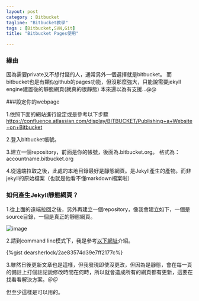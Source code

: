 ```yaml
---
layout: post
category : Bitbucket 
tagline: "Bitbucket教學"
tags : [Bitbucket,SVN,Git]
title: "Bitbucket Pages使用"

---
```


### 緣由

因為需要private又不想付錢的人，通常另外一個選擇就是bitbucket。
而bitbucket也是有類似github的pages功能，但沒那麼強大，只能說需要jekyll engine建置後的靜態網頁(就真的很靜態)
本來還以為有支援...@@

###設定你的webpage

1.依照下面的網站進行設定或是參考以下步驟
https://confluence.atlassian.com/display/BITBUCKET/Publishing+a+Website+on+Bitbucket

2.登入bitbucket帳號。

3.建立一個repository，前面是你的帳號，後面為.bitbucket.org。
格式為：accountname.bitbucket.org

4.從遠端拉取之後，此處的本地目錄最好是靜態網頁。是Jekyll產生的產物。而非jekyll的原始檔案（也就是他看不懂markdown檔案啦）

### 如何產生Jekyll靜態網頁？

1.從上面的遠端拉回之後，另外再建立一個repository，像我會建立如下，一個是source目錄，一個是真正的靜態網頁。

![image](https://farm9.staticflickr.com/8538/15520831407_bc02f9faca_o.png)

2.請到command line模式下，我是參考[以下網址](http://m00nlight.bitbucket.org/miscellaneous/2014/01/03/building-a-blog-using-jekyll-on-bitbucket.html)介紹。

{%gist dearsherlock/2ae83574d39e7ff2177c%}


3.雖然日後更新文章也是這樣，但我發現即使沒更改，但因為是靜態，會在每一頁的備註上打個註記說修改時間在何時，所以就會造成所有的網頁都有更新，這要在找看看解決方案。＠＠

但至少這樣是可以用的。
